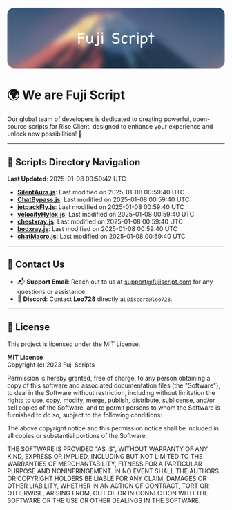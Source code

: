 ![Banner](.github/b.webp)

# 🌍 **We are Fuji Script**

Our global team of developers is dedicated to creating powerful, open-source scripts for Rise Client, designed to enhance your experience and unlock new possibilities! 🌟

---
<!-- SCRIPTS_NAVIGATION_START -->
## 📂 **Scripts Directory Navigation**

**Last Updated**: 2025-01-08 00:59:42 UTC

- **[SilentAura.js](scripts/SilentAura.js)**: Last modified on 2025-01-08 00:59:40 UTC
- **[ChatBypass.js](scripts/ChatBypass.js)**: Last modified on 2025-01-08 00:59:40 UTC
- **[jetpackFly.js](scripts/jetpackFly.js)**: Last modified on 2025-01-08 00:59:40 UTC
- **[velocityHylex.js](scripts/velocityHylex.js)**: Last modified on 2025-01-08 00:59:40 UTC
- **[chestxray.js](scripts/chestxray.js)**: Last modified on 2025-01-08 00:59:40 UTC
- **[bedxray.js](scripts/bedxray.js)**: Last modified on 2025-01-08 00:59:40 UTC
- **[chatMacro.js](scripts/chatMacro.js)**: Last modified on 2025-01-08 00:59:40 UTC

<!-- SCRIPTS_NAVIGATION_END -->

---

## 💬 **Contact Us**  
- 📬 **Support Email**: Reach out to us at [support@fujiscript.com](mailto:support@fujiscript.com) for any questions or assistance.  
- 💬 **Discord**: Contact **Leo728** directly at `Discord@leo728`.

---

## 📜 **License**

This project is licensed under the MIT License.  

**MIT License**  
Copyright (c) 2023 Fuji Scripts  

Permission is hereby granted, free of charge, to any person obtaining a copy of this software and associated documentation files (the "Software"), to deal in the Software without restriction, including without limitation the rights to use, copy, modify, merge, publish, distribute, sublicense, and/or sell copies of the Software, and to permit persons to whom the Software is furnished to do so, subject to the following conditions:  

The above copyright notice and this permission notice shall be included in all copies or substantial portions of the Software.  

THE SOFTWARE IS PROVIDED "AS IS", WITHOUT WARRANTY OF ANY KIND, EXPRESS OR IMPLIED, INCLUDING BUT NOT LIMITED TO THE WARRANTIES OF MERCHANTABILITY, FITNESS FOR A PARTICULAR PURPOSE AND NONINFRINGEMENT. IN NO EVENT SHALL THE AUTHORS OR COPYRIGHT HOLDERS BE LIABLE FOR ANY CLAIM, DAMAGES OR OTHER LIABILITY, WHETHER IN AN ACTION OF CONTRACT, TORT OR OTHERWISE, ARISING FROM, OUT OF OR IN CONNECTION WITH THE SOFTWARE OR THE USE OR OTHER DEALINGS IN THE SOFTWARE.  
